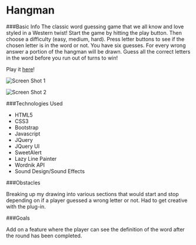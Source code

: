 # Hangman

###Basic Info
The classic word guessing game that we all know and love styled in a Western twist! Start the game by hitting the play button. Then choose a difficulty (easy, medium, hard). Press letter buttons to see if the chosen letter is in the word or not. You have six guesses. For every wrong answer a portion of the hangman will be drawn. Guess all the correct letters in the word before you run out of turns to win!

Play it [here](http://thecodingcarlson.github.io/Hangman)!

![Screen Shot 1](assets/screen_shots/screen_shots_1.png)

![Screen Shot 2](assets/screen_shots/screen_shots_2.png)

###Technologies Used
* HTML5
* CSS3
* Bootstrap
* Javascript
* JQuery
* JQuery UI
* SweetAlert
* Lazy Line Painter
* Wordnik API
* Sound Design/Sound Effects

###Obstacles

Breaking up my drawing into various sections that would start and stop depending on if a player guessed a wrong letter or not. Had to get creative with the plug-in.

###Goals

Add on a feature where the player can see the definition of the word after the round has been completed.




